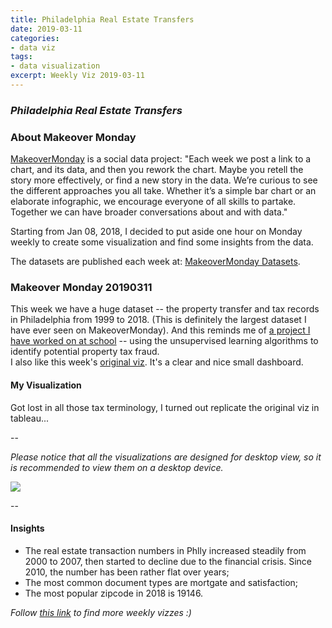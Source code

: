```yaml
---
title: Philadelphia Real Estate Transfers
date: 2019-03-11
categories:
- data viz
tags:
- data visualization
excerpt: Weekly Viz 2019-03-11
---
```


### *Philadelphia Real Estate Transfers*


### About Makeover Monday

[MakeoverMonday](http://www.makeovermonday.co.uk/) is a social data project:
"Each week we post a link to a chart, and its data, and then you rework the chart.
Maybe you retell the story more effectively, or find a new story in the data.
We’re curious to see the different approaches you all take. Whether it’s a simple bar chart or an elaborate infographic, we encourage everyone of all skills to partake.
Together we can have broader conversations about and with data."

Starting from Jan 08, 2018, I decided to put aside one hour on Monday weekly to create some visualization and find some insights from the data.

The datasets are published each week at: [MakeoverMonday Datasets](http://www.makeovermonday.co.uk/data/).

### Makeover Monday 20190311

This week we have a huge dataset -- the property transfer and tax records in Philadelphia from 1999 to 2018. (This is definitely the largest dataset I have ever seen on MakeoverMonday). And this reminds me of [a project I have worked on at school](https://github.com/yudong-94/Unsupervised-Fraud-Detection-Algorithm) -- using the unsupervised learning algorithms to identify potential property tax fraud.   
I also like this week's [original viz](https://data.phila.gov/visualizations/real-estate-transfers). It's a clear and nice small dashboard.  

#### My Visualization

Got lost in all those tax terminology, I turned out replicate the original viz in tableau... 

--  

*Please notice that all the visualizations are designed for desktop view, so it is recommended to view them on a desktop device.*  

<div class='tableauPlaceholder' id='viz1552360295395' style='position: relative'>
<noscript><a href='#'>
  <img alt=' ' src='https:&#47;&#47;public.tableau.com&#47;static&#47;images&#47;Ma&#47;MakeOverMonday20190311_15523591256140&#47;PhllyRealEstate&#47;1_rss.png' style='border: none' />
</a></noscript>
<object class='tableauViz'  style='display:none;'>
  <param name='host_url' value='https%3A%2F%2Fpublic.tableau.com%2F' />
  <param name='embed_code_version' value='3' /> 
  <param name='site_root' value='' />
  <param name='name' value='MakeOverMonday20190311_15523591256140&#47;PhllyRealEstate' />
  <param name='tabs' value='no' />
  <param name='toolbar' value='yes' />
  <param name='static_image' value='https:&#47;&#47;public.tableau.com&#47;static&#47;images&#47;Ma&#47;MakeOverMonday20190311_15523591256140&#47;PhllyRealEstate&#47;1.png' />
  <param name='animate_transition' value='yes' />
  <param name='display_static_image' value='yes' />
  <param name='display_spinner' value='yes' />
  <param name='display_overlay' value='yes' />
  <param name='display_count' value='yes' />
  <param name='filter' value='publish=yes' />
</object></div>               
<script type='text/javascript'>          
  var divElement = document.getElementById('viz1552360295395');      
  var vizElement = divElement.getElementsByTagName('object')[0];     
  vizElement.style.width='800px';vizElement.style.height='827px';   
  var scriptElement = document.createElement('script');           
  scriptElement.src = 'https://public.tableau.com/javascripts/api/viz_v1.js';    
  vizElement.parentNode.insertBefore(scriptElement, vizElement);                
</script>  

--  

#### Insights
* The real estate transaction numbers in Phlly increased steadily from 2000 to 2007, then started to decline due to the financial crisis. Since 2010, the number has been rather flat over years;  
* The most common document types are mortgate and satisfaction;  
* The most popular zipcode in 2018 is 19146.  


*Follow [this link](https://yudong-94.github.io/personal-website/project/MakeOverMonday2019/) to find more weekly vizzes :)*